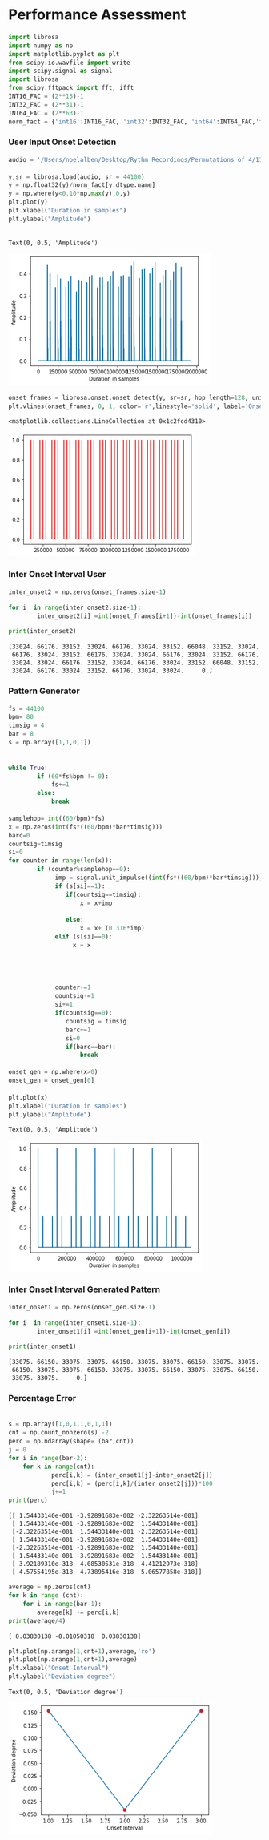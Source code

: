 # Performance Assessment


```python
import librosa
import numpy as np
import matplotlib.pyplot as plt
from scipy.io.wavfile import write
import scipy.signal as signal
import librosa
from scipy.fftpack import fft, ifft
INT16_FAC = (2**15)-1
INT32_FAC = (2**31)-1
INT64_FAC = (2**63)-1
norm_fact = {'int16':INT16_FAC, 'int32':INT32_FAC, 'int64':INT64_FAC,'float32':1.0,'float64':1.0}

```

### User Input Onset Detection


```python
audio = '/Users/noelalben/Desktop/Rythm Recordings/Permutations of 4/1101/Hit_Feel/80_bpm.wav'

y,sr = librosa.load(audio, sr = 44100)
y = np.float32(y)/norm_fact[y.dtype.name]
y = np.where(y<0.10*np.max(y),0,y)
plt.plot(y)
plt.xlabel("Duration in samples")
plt.ylabel("Amplitude")



```




    Text(0, 0.5, 'Amplitude')




![png](https://github.com/nol-alb/1e0a/blob/main/Images/Assessment/output_3_1.png)



```python
onset_frames = librosa.onset.onset_detect(y, sr=sr, hop_length=128, units='samples')
plt.vlines(onset_frames, 0, 1, color='r',linestyle='solid', label='Onsets')
```




    <matplotlib.collections.LineCollection at 0x1c2fcd4310>




![png](https://github.com/nol-alb/1e0a/blob/main/Images/Assessment/output_4_1.png)


### Inter Onset Interval User


```python
inter_onset2 = np.zeros(onset_frames.size-1)
```


```python
for i  in range(inter_onset2.size-1):     
        inter_onset2[i] =int(onset_frames[i+1])-int(onset_frames[i])
```


```python
print(inter_onset2)
```

    [33024. 66176. 33152. 33024. 66176. 33024. 33152. 66048. 33152. 33024.
     66176. 33024. 33152. 66176. 33024. 33024. 66176. 33024. 33152. 66176.
     33024. 33024. 66176. 33152. 33024. 66176. 33024. 33152. 66048. 33152.
     33024. 66176. 33024. 33152. 66176. 33024. 33024.     0.]


### Pattern Generator


```python
fs = 44100
bpm= 80
timsig = 4
bar = 8
s = np.array([1,1,0,1])


while True:
        if (60*fs%bpm != 0):
            fs+=1
        else:
            break

samplehop= int((60/bpm)*fs)
x = np.zeros(int(fs*((60/bpm)*bar*timsig)))
barc=0
countsig=timsig
si=0
for counter in range(len(x)):
        if (counter%samplehop==0):
             imp = signal.unit_impulse((int(fs*((60/bpm)*bar*timsig))), [counter])
             if (s[si]==1):
                if(countsig==timsig):
                    x = x+imp
                
                else:
                    x = x+ (0.316*imp)
             elif (s[si]==0):
                  x = x
            
                 
            
                
             counter+=1
             countsig-=1
             si+=1
             if(countsig==0):
                countsig = timsig
                barc+=1
                si=0
                if(barc==bar):
                    break
    
onset_gen = np.where(x>0) 
onset_gen = onset_gen[0]

plt.plot(x)
plt.xlabel("Duration in samples")
plt.ylabel("Amplitude")


```




    Text(0, 0.5, 'Amplitude')




![png](https://github.com/nol-alb/1e0a/blob/main/Images/Assessment/output_10_1.png)


### Inter Onset Interval Generated Pattern


```python
inter_onset1 = np.zeros(onset_gen.size-1)
```


```python
for i  in range(inter_onset1.size-1):     
        inter_onset1[i] =int(onset_gen[i+1])-int(onset_gen[i])
```


```python
print(inter_onset1)
```

    [33075. 66150. 33075. 33075. 66150. 33075. 33075. 66150. 33075. 33075.
     66150. 33075. 33075. 66150. 33075. 33075. 66150. 33075. 33075. 66150.
     33075. 33075.     0.]


### Percentage Error


```python

s = np.array([1,0,1,1,0,1,1])
cnt = np.count_nonzero(s) -2
perc = np.ndarray(shape= (bar,cnt))
j = 0
for i in range(bar-2):
    for k in range(cnt):
            perc[i,k] = (inter_onset1[j]-inter_onset2[j])
            perc[i,k] = (perc[i,k]/(inter_onset2[j]))*100
            j+=1
print(perc)
```

    [[ 1.54433140e-001 -3.92891683e-002 -2.32263514e-001]
     [ 1.54433140e-001 -3.92891683e-002  1.54433140e-001]
     [-2.32263514e-001  1.54433140e-001 -2.32263514e-001]
     [ 1.54433140e-001 -3.92891683e-002  1.54433140e-001]
     [-2.32263514e-001 -3.92891683e-002  1.54433140e-001]
     [ 1.54433140e-001 -3.92891683e-002  1.54433140e-001]
     [ 3.92189310e-318  4.08530531e-318  4.41212973e-318]
     [ 4.57554195e-318  4.73895416e-318  5.06577858e-318]]



```python
average = np.zeros(cnt)
for k in range (cnt):
    for i in range(bar-1):
        average[k] += perc[i,k]
print(average/4)
```

    [ 0.03830138 -0.01050318  0.03830138]



```python
plt.plot(np.arange(1,cnt+1),average,'ro')
plt.plot(np.arange(1,cnt+1),average)
plt.xlabel("Onset Interval")
plt.ylabel("Deviation degree")


```




    Text(0, 0.5, 'Deviation degree')




![png](https://github.com/nol-alb/1e0a/blob/main/Images/Assessment/output_18_1.png)



```python

```
